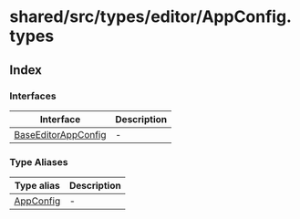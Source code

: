 # shared/src/types/editor/AppConfig.types

## Index

### Interfaces

| Interface | Description |
| ------ | ------ |
| [BaseEditorAppConfig](interfaces/base-editor-app-config.md) | - |

### Type Aliases

| Type alias | Description |
| ------ | ------ |
| [AppConfig](type-aliases/app-config.md) | - |

